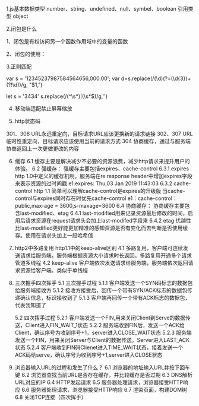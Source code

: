 1.js基本数据类型
number、string、undefined、null、symbel、boolean  引用类型 object

2.闭包是什么

1、闭包是有权访问另一个函数作用域中的变量的函数

2、闭包的使用：

3.正则匹配

var s = '12345237987584564656,000.00';
var d=s.replace(/(\d)(?=(\d{3})+(?!\d))/g, "$1,")

let s = '3434'
s.replace(/(^\s*)|(\s*$)/g,'')


4. 移动端适配禁止屏幕缩放
<meta name="viewport" content="width=device-width,initial-scale=1,maxinum-scale=1,user-scalble=no">

5. http状态码

301、308 URL永远重定向，目标请求URL应该更换新的请求链接
302、307 URL临时性重定向，目标请求应该使用当前的请求方式
304 协商缓存，通过与服务端协商返回上一次更做更改的内容


6. 缓存
    6.1 缓存主要是解决减少不必要的资源浪费，减少http请求来提升用户的体验。
    6.2 强缓存：
        强缓存主要包括expires、cache-control
            6.3.1 expires http 1.0中定义的缓存机制，服务端在re response header中增加expires字段来表示资源的过时间戳 e1:expires: Thu,03 Jan 2019 11:43:03 
            6.3.2 cache-control http 1.1 简单可以理解cache-control是expires的升级版 当cache-control与expires同时存在时优先cache-control e1：cache-control：public,max-age = 3600,s-maxage=3600
    6.4 协商缓存：
        协商缓存主要包含last-modified、etag
            6.4.1 last-modified用来记录资源最后修改的时间，启用后请求资源在request请求头会加上last-modifed字段来
            6.4.2 etag 优越性比last-modified更好能更加精准的感知资源是否有变化而去判断是否使用缓存。使用在请求头加上一段哈希值

4. http2中多路复用 http1.1中的keep-alive区别
    4.1 多路复用，客户端可连续发送请求给服务端，服务端根据资源大小请求时长返回。多路复用开通多个请求管道多线程
    4.2 keep-alive 客户端依次发送请求给服务端，服务端依次返回请求资源给客户端。类似于单线程

5. 三次握手四次挥手
    5.1 三次握手过程
        5.1.1 客户端发送一个SYN码标志的数据包给服务端接收方
        5.1.2 接收方接受后，回传一个带有SYN/ACK标志的数据包传递确认信息，标识接收到了
        5.1.3 客户端再回传一个带有ACK标志的数据包，代表我知道了

    5.2 四次挥手过程
        5.2.1 客户端发送一个FIN,用来关闭Client到Serve的数据传送，Client进入FIN_WAIT_1状态
        5.2.2 服务端收到FIN后，发送一个ACK给Client，确认序号为收到序号+1，server进入CLOSE_WAIT状态
        5.2.3 服务端发送一个FIN，用来关闭Server与Client的数据传送，Server进入LAST_ACK状态
        5.2.4 客户端收到FIN码Clienet进入TIME_WAIT状态，接着发送一个ACK码给serve，确认序号为收到序号+1,server进入CLOSE状态

6. 浏览器输入URL的过程和发生了什么？
    6.1 浏览器的地址输入URL并按下回车键
    6.2 浏览器查找当前URL是否存在缓存，并比较缓存是否过期
    6.3 DNS解析URL对应的IP
    6.4 HTTP发起请求
    6.5 服务器处理请求，浏览器接受HTTP响应
    6.6 服务器处理请求，浏览器接受HTTP响应
    6.7 渲染页面，构建DOM树
    6.8 关闭TCP连接（四次挥手）